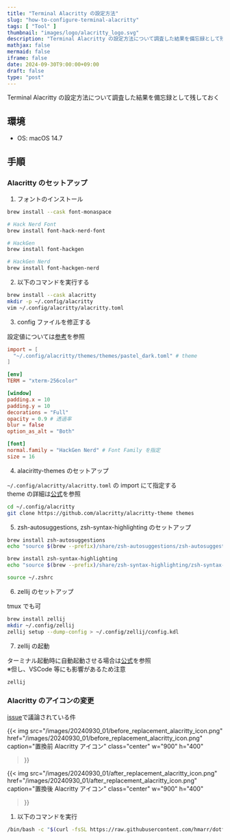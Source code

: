```yaml
---
title: "Terminal Alacritty の設定方法"
slug: "how-to-configure-terminal-alacritty"
tags: [ "Tool" ]
thumbnail: "images/logo/alacritty_logo.svg"
description: "Terminal Alacritty の設定方法について調査した結果を備忘録として残しておく"
mathjax: false
mermaid: false
iframe: false
date: 2024-09-30T9:00:00+09:00
draft: false
type: "post"
---
```


Terminal Alacritty の設定方法について調査した結果を備忘録として残しておく

## 環境

* OS: macOS 14.7

## 手順

### Alacritty のセットアップ

1. フォントのインストール

```bash
brew install --cask font-monaspace

# Hack Nerd Font
brew install font-hack-nerd-font

# HackGen
brew install font-hackgen

# HackGen Nerd
brew install font-hackgen-nerd
```

2. 以下のコマンドを実行する

```bash
brew install --cask alacritty
mkdir -p ~/.config/alacritty
vim ~/.config/alacritty/alacritty.toml
```

3. config ファイルを修正する

設定値については[参考](https://alacritty.org/config-alacritty.html)を参照

```bash:~/.config/alacritty/alacritty.toml
import = [
  "~/.config/alacritty/themes/themes/pastel_dark.toml" # theme
]

[env]
TERM = "xterm-256color"

[window]
padding.x = 10
padding.y = 10
decorations = "Full"
opacity = 0.9 # 透過率
blur = false
option_as_alt = "Both"

[font]
normal.family = "HackGen Nerd" # Font Family を指定
size = 16
```

4. alaciritty-themes のセットアップ

`~/.config/alacritty/alacritty.toml` の import にて指定する  
theme の詳細は[公式](https://github.com/alacritty/alacritty-theme)を参照

```bash
cd ~/.config/alacritty
git clone https://github.com/alacritty/alacritty-theme themes
```

5. zsh-autosuggestions, zsh-syntax-highlighting のセットアップ

```bash
brew install zsh-autosuggestions
echo "source $(brew --prefix)/share/zsh-autosuggestions/zsh-autosuggestions.zsh" >> ~/.zshrc

brew install zsh-syntax-highlighting
echo "source $(brew --prefix)/share/zsh-syntax-highlighting/zsh-syntax-highlighting.zsh" >> ~/.zshrc

source ~/.zshrc
```

6. zellij のセットアップ

tmux でも可

```bash
brew install zellij
mkdir ~/.config/zellij
zellij setup --dump-config > ~/.config/zellij/config.kdl
```

7. zellij の起動

ターミナル起動時に自動起動させる場合は[公式](https://zellij.dev/documentation/integration)を参照  
※但し、VSCode 等にも影響があるため注意

```bash
zellij
```

### Alacritty のアイコンの変更

[issue](https://github.com/alacritty/alacritty/issues/3926)で議論されている件

{{<
  img
    src="/images/20240930_01/before_replacement_alacritty_icon.png"
    href="/images/20240930_01/before_replacement_alacritty_icon.png"
    caption="置換前 Alacritty アイコン"
    class="center"
    w="900"
    h="400"
>}}

{{<
  img
    src="/images/20240930_01/after_replacement_alacritty_icon.png"
    href="/images/20240930_01/after_replacement_alacritty_icon.png"
    caption="置換後 Alacritty アイコン"
    class="center"
    w="900"
    h="400"
>}}

1. 以下のコマンドを実行

```bash
/bin/bash -c "$(curl -fsSL https://raw.githubusercontent.com/hmarr/dotfiles/refs/heads/main/bin/update-alacritty-icon.sh)"
```
